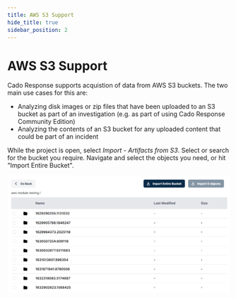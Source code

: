 ```yaml
---
title: AWS S3 Support
hide_title: true
sidebar_position: 2
---
```

# AWS S3 Support

Cado Response supports acquistion of data from AWS S3 buckets. The two main use cases for this are:

* Analyzing disk images or zip files that have been uploaded to an S3 bucket as part of an investigation (e.g. as part of using Cado Response Community Edition)
* Analyzing the contents of an S3 bucket for any uploaded content that could be part of an incident

While the project is open, select *Import - Artifacts from S3*. Select or search for the bucket you require. Navigate and select the objects you need, or hit "Import Entire Bucket".

![Import S3 Bucket](/img/aws-s3.png)